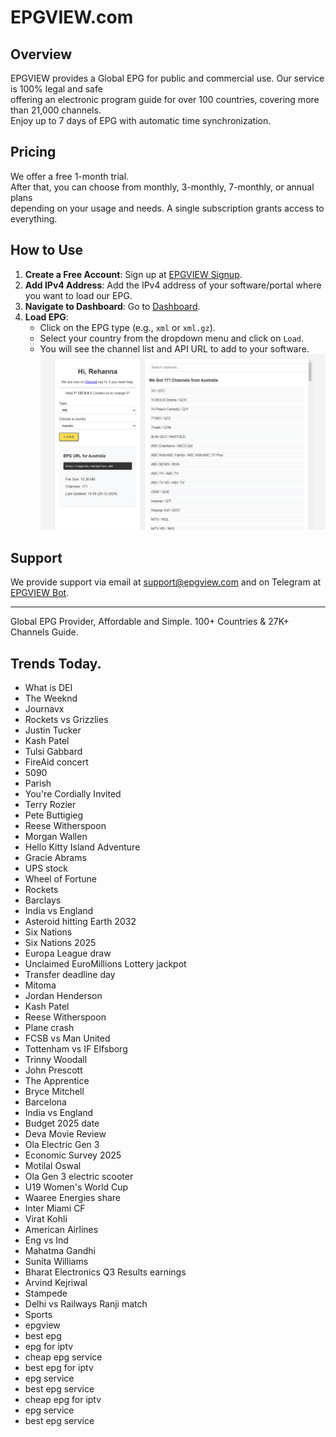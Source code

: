 # EPGVIEW.com



## Overview
EPGVIEW provides a Global EPG for public and commercial use. Our service is 100% legal and safe\
offering an electronic program guide for over 100 countries, covering more than 21,000 channels.\
Enjoy up to 7 days of EPG with automatic time synchronization.

## Pricing
We offer a free 1-month trial. \
After that, you can choose from monthly, 3-monthly, 7-monthly, or annual plans \
depending on your usage and needs. A single subscription grants access to everything.

## How to Use
1. **Create a Free Account**: Sign up at [EPGVIEW Signup](https://epgview.com/signup.php).
2. **Add IPv4 Address**: Add the IPv4 address of your software/portal where you want to load our EPG.
3. **Navigate to Dashboard**: Go to [Dashboard](https://epgview.com/dashboard.php).
4. **Load EPG**:
   - Click on the EPG type (e.g., `xml` or `xml.gz`).
   - Select your country from the dropdown menu and click on `Load`.
   - You will see the channel list and API URL to add to your software.
![EPGVIEW](img/dashboard.png)
## Support
We provide support via email at [support@epgview.com](mailto:support@epgview.com) and on Telegram at [EPGVIEW Bot](https://t.me/epgview_bot).

---

Global EPG Provider, Affordable and Simple. 100+ Countries & 27K+ Channels Guide.

## Trends Today.

- What is DEI
- The Weeknd
- Journavx
- Rockets vs Grizzlies
- Justin Tucker
- Kash Patel
- Tulsi Gabbard
- FireAid concert
- 5090
- Parish
- You're Cordially Invited
- Terry Rozier
- Pete Buttigieg
- Reese Witherspoon
- Morgan Wallen
- Hello Kitty Island Adventure
- Gracie Abrams
- UPS stock
- Wheel of Fortune
- Rockets
- Barclays
- India vs England
- Asteroid hitting Earth 2032
- Six Nations
- Six Nations 2025
- Europa League draw
- Unclaimed EuroMillions Lottery jackpot
- Transfer deadline day
- Mitoma
- Jordan Henderson
- Kash Patel
- Reese Witherspoon
- Plane crash
- FCSB vs Man United
- Tottenham vs IF Elfsborg
- Trinny Woodall
- John Prescott
- The Apprentice
- Bryce Mitchell
- Barcelona
- India vs England
- Budget 2025 date
- Deva Movie Review
- Ola Electric Gen 3
- Economic Survey 2025
- Motilal Oswal
- Ola Gen 3 electric scooter
- U19 Women's World Cup
- Waaree Energies share
- Inter Miami CF
- Virat Kohli
- American Airlines
- Eng vs Ind
- Mahatma Gandhi
- Sunita Williams
- Bharat Electronics Q3 Results earnings
- Arvind Kejriwal
- Stampede
- Delhi vs Railways Ranji match
- Sports
- epgview
- best epg
- epg for iptv
- cheap epg service
- best epg for iptv
- epg service
- best epg service
- cheap epg for iptv
- epg service
- best epg service
